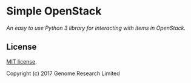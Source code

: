 # Simple OpenStack
_An easy to use Python 3 library for interacting with items in OpenStack._


## License
[MIT license](LICENSE.txt).

Copyright (c) 2017 Genome Research Limited
